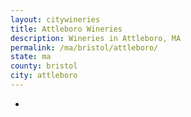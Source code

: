 ```yaml
---
layout: citywineries
title: Attleboro Wineries
description: Wineries in Attleboro, MA
permalink: /ma/bristol/attleboro/
state: ma
county: bristol
city: attleboro
---
```

-
